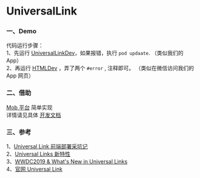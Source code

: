 # UniversalLink

### 一、Demo
代码运行步骤：  
1、先运行 [UniversalLinkDev](./UniversalLinkDev)，如果报错，执行 `pod updaate`. （类似我们的 App）  
2、再运行 [HTMLDev](./HTMLDevZhihu) ，弄了两个 `#error` , 注释即可。 （类似在微信访问我们的 App 网页）  

### 二、借助
[Mob 平台](http://www.mob.com/) 简单实现  
详情请见具体 [开发文档](http://wiki.mob.com/moblink-ios-doc/)

### 三、参考
1、[Universal Link 前端部署采坑记](http://www.cocoachina.com/ios/20170904/20463.html)  
2、[Universal Links 新特性](https://xiaozhuanlan.com/topic/3019548672)  
3、[WWDC2019 & What's New in Universal Links](https://developer.apple.com/videos/play/wwdc2019/717/)  
4、[官网 Universal Link](https://developer.apple.com/library/archive/documentation/General/Conceptual/AppSearch/UniversalLinks.html#//apple_ref/doc/uid/TP40016308-CH12-SW2)


